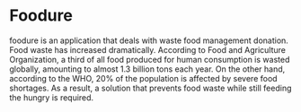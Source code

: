 # Foodure
foodure is an application that deals with waste food management donation. Food waste has increased dramatically.
According to Food and Agriculture Organization, a third of all food produced for human consumption is wasted globally,
amounting to almost 1.3 billion tons each year. On the other hand, according to the WHO, 20% of the population
is affected by severe food shortages.
As a result, a solution that prevents food waste while still feeding the hungry is required.
